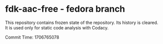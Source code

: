 # fdk-aac-free - fedora branch

This repository contains frozen state of the repository.
Its history is cleared. It is used only for static code
analysis with Codacy.

Commit Time: 1706765078